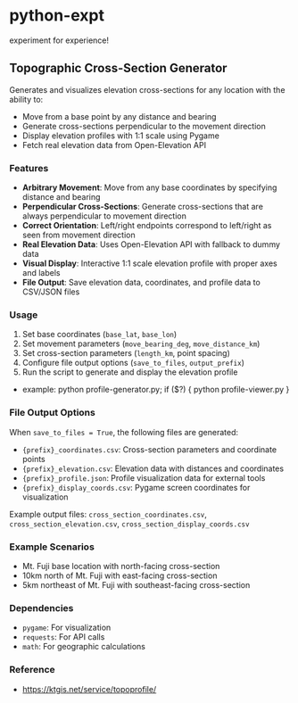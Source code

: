 # python-expt
experiment for experience!

## Topographic Cross-Section Generator

Generates and visualizes elevation cross-sections for any location with the ability to:
- Move from a base point by any distance and bearing
- Generate cross-sections perpendicular to the movement direction
- Display elevation profiles with 1:1 scale using Pygame
- Fetch real elevation data from Open-Elevation API

### Features
- **Arbitrary Movement**: Move from any base coordinates by specifying distance and bearing
- **Perpendicular Cross-Sections**: Generate cross-sections that are always perpendicular to movement direction
- **Correct Orientation**: Left/right endpoints correspond to left/right as seen from movement direction
- **Real Elevation Data**: Uses Open-Elevation API with fallback to dummy data
- **Visual Display**: Interactive 1:1 scale elevation profile with proper axes and labels
- **File Output**: Save elevation data, coordinates, and profile data to CSV/JSON files

### Usage
1. Set base coordinates (`base_lat`, `base_lon`)
2. Set movement parameters (`move_bearing_deg`, `move_distance_km`)
3. Set cross-section parameters (`length_km`, point spacing)
4. Configure file output options (`save_to_files`, `output_prefix`)
5. Run the script to generate and display the elevation profile
- example: python profile-generator.py; if ($?) { python profile-viewer.py }

### File Output Options
When `save_to_files = True`, the following files are generated:
- `{prefix}_coordinates.csv`: Cross-section parameters and coordinate points
- `{prefix}_elevation.csv`: Elevation data with distances and coordinates
- `{prefix}_profile.json`: Profile visualization data for external tools
- `{prefix}_display_coords.csv`: Pygame screen coordinates for visualization

Example output files: `cross_section_coordinates.csv`, `cross_section_elevation.csv`, `cross_section_display_coords.csv`

### Example Scenarios
- Mt. Fuji base location with north-facing cross-section
- 10km north of Mt. Fuji with east-facing cross-section
- 5km northeast of Mt. Fuji with southeast-facing cross-section

### Dependencies
- `pygame`: For visualization
- `requests`: For API calls
- `math`: For geographic calculations

### Reference
- https://ktgis.net/service/topoprofile/
